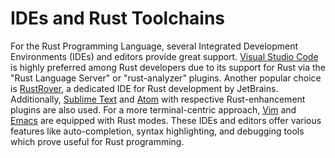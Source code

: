 # IDEs and Rust Toolchains

For the Rust Programming Language, several Integrated Development Environments (IDEs) and editors provide great support. [Visual Studio Code](https://code.visualstudio.com) is highly preferred among Rust developers due to its support for Rust via the "Rust Language Server" or "rust-analyzer" plugins. Another popular choice is [RustRover](https://www.jetbrains.com/rust/), a dedicated IDE for Rust development by JetBrains. Additionally, [Sublime Text](https://www.sublimetext.com) and [Atom](https://atom.io) with respective Rust-enhancement plugins are also used. For a more terminal-centric approach, [Vim](https://www.vim.org) and [Emacs](https://www.gnu.org/software/emacs/) are equipped with Rust modes. These IDEs and editors offer various features like auto-completion, syntax highlighting, and debugging tools which prove useful for Rust programming.
